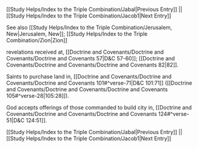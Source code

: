 [[Study Helps/Index to the Triple Combination/Jabal|Previous Entry]]  ||  [[Study Helps/Index to the Triple Combination/Jacob1|Next Entry]]

 See also [[Study Helps/Index to the Triple Combination/Jerusalem, New|Jerusalem, New]]; [[Study Helps/Index to the Triple Combination/Zion|Zion]]

 revelations received at, [[Doctrine and Covenants/Doctrine and Covenants/Doctrine and Covenants 57|D&C 57-60]]; [[Doctrine and Covenants/Doctrine and Covenants/Doctrine and Covenants 82|82]].

 Saints to purchase land in, [[Doctrine and Covenants/Doctrine and Covenants/Doctrine and Covenants 101#^verse-71|D&C 101:71]] ([[Doctrine and Covenants/Doctrine and Covenants/Doctrine and Covenants 105#^verse-28|105:28]]).

 God accepts offerings of those commanded to build city in, [[Doctrine and Covenants/Doctrine and Covenants/Doctrine and Covenants 124#^verse-51|D&C 124:51]].

[[Study Helps/Index to the Triple Combination/Jabal|Previous Entry]]  ||  [[Study Helps/Index to the Triple Combination/Jacob1|Next Entry]]